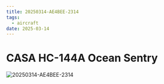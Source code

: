 ```yaml
---
title: 20250314-AE4BEE-2314
tags:
  - aircraft
date: 2025-03-14
---
```


# CASA HC-144A Ocean Sentry

![20250314-AE4BEE-2314](/aircraft/20250314-AE4BEE-2314.jpg)